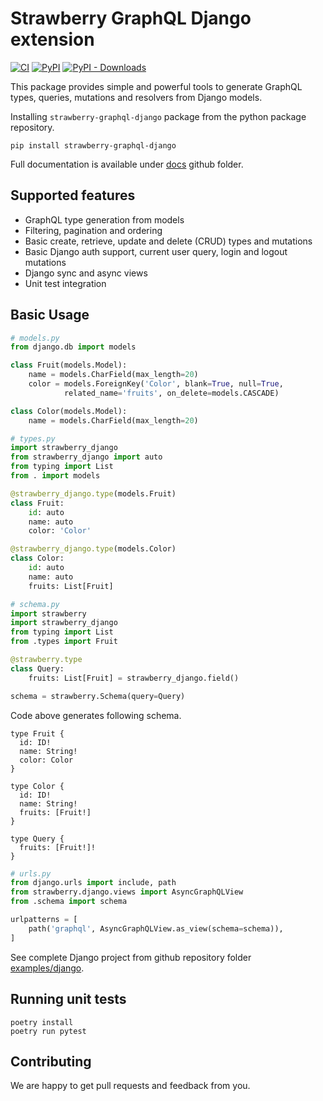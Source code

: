 # Strawberry GraphQL Django extension

[![CI](https://github.com/la4de/strawberry-graphql-django/actions/workflows/main.yml/badge.svg)](https://github.com/la4de/strawberry-graphql-django/actions/workflows/main.yml)
[![PyPI](https://img.shields.io/pypi/v/strawberry-graphql-django)](https://pypi.org/project/strawberry-graphql-django/)
[![PyPI - Downloads](https://img.shields.io/pypi/dm/strawberry-graphql-django)](https://pypi.org/project/strawberry-graphql-django/)

This package provides simple and powerful tools to generate GraphQL types, queries, mutations and resolvers from Django models.

Installing `strawberry-graphql-django` package from the python package repository.
```shell
pip install strawberry-graphql-django
```

Full documentation is available under [docs](https://github.com/strawberry-graphql/strawberry-graphql-django/tree/main/docs/index.md) github folder.


## Supported features

* GraphQL type generation from models
* Filtering, pagination and ordering
* Basic create, retrieve, update and delete (CRUD) types and mutations
* Basic Django auth support, current user query, login and logout mutations
* Django sync and async views
* Unit test integration


## Basic Usage

```python
# models.py
from django.db import models

class Fruit(models.Model):
    name = models.CharField(max_length=20)
    color = models.ForeignKey('Color', blank=True, null=True,
            related_name='fruits', on_delete=models.CASCADE)

class Color(models.Model):
    name = models.CharField(max_length=20)
```

```python
# types.py
import strawberry_django
from strawberry_django import auto
from typing import List
from . import models

@strawberry_django.type(models.Fruit)
class Fruit:
    id: auto
    name: auto
    color: 'Color'

@strawberry_django.type(models.Color)
class Color:
    id: auto
    name: auto
    fruits: List[Fruit]
```

```python
# schema.py
import strawberry
import strawberry_django
from typing import List
from .types import Fruit

@strawberry.type
class Query:
    fruits: List[Fruit] = strawberry_django.field()

schema = strawberry.Schema(query=Query)
```

Code above generates following schema.

```schema
type Fruit {
  id: ID!
  name: String!
  color: Color
}

type Color {
  id: ID!
  name: String!
  fruits: [Fruit!]
}

type Query {
  fruits: [Fruit!]!
}
```

```python
# urls.py
from django.urls import include, path
from strawberry.django.views import AsyncGraphQLView
from .schema import schema

urlpatterns = [
    path('graphql', AsyncGraphQLView.as_view(schema=schema)),
]
```

See complete Django project from github repository folder [examples/django](https://github.com/strawberry-graphql/strawberry-graphql-django/tree/main/examples/django).


## Running unit tests
```
poetry install
poetry run pytest
```

## Contributing

We are happy to get pull requests and feedback from you.
